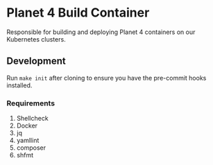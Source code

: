 # Planet 4 Build Container

Responsible for building and deploying Planet 4 containers on our Kubernetes clusters.

## Development

Run `make init` after cloning to ensure you have the pre-commit hooks installed.

### Requirements

1. Shellcheck
2. Docker
3. jq
4. yamllint
6. composer
7. shfmt
